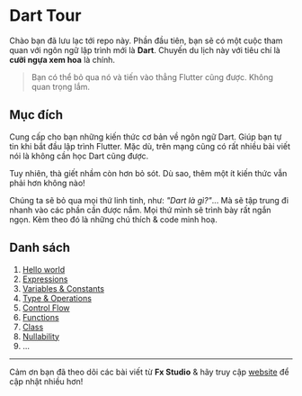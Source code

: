 # Dart Tour

Chào bạn đã lưu lạc tới repo này. Phần đầu tiên, bạn sẽ có một cuộc tham quan với ngôn ngữ lập trình mới là **Dart**. Chuyến du lịch này với tiêu chí là **cưỡi ngựa xem hoa** là chính.

> Bạn có thể bỏ qua nó và tiến vào thẳng Flutter cũng được. Không quan trọng lắm.

## Mục đích

Cung cấp cho bạn những kiến thức cơ bản về ngôn ngữ Dart. Giúp bạn tự tin khi bắt đầu lập trình Flutter. Mặc dù, trên mạng cũng có rất nhiều bài viết nói là không cần học Dart cũng được.

Tuy nhiên, thà giết nhầm còn hơn bỏ sót. Dù sao, thêm một ít kiến thức vẫn phải hơn không nào!

Chúng ta sẽ bỏ qua mọi thứ linh tinh, như: *"Dart là gì?"*... Mà sẽ tập trung đi nhanh vào các phần cần được nắm. Mọi thứ mình sẽ trình bày rất ngắn ngọn. Kèm theo đó là những chú thích & code minh hoạ.

## Danh sách

1. [Hello world](./01_helloworld.md)
2. [Expressions](./02_expressions.md)
3. [Variables & Constants](./03_variables.md)
4. [Type & Operations](./04_type_operations.md)
5. [Control Flow](./05_ControlFlow.md)
6. [Functions](./06_functions.md)
7. [Class](./07_class.md)
8. [Nullability](./08_nullability.md)
9. ...

---

Cảm ơn bạn đã theo dõi các bài viết từ **Fx Studio** & hãy truy cập [website](https://fxstudio.dev/) để cập nhật nhiều hơn!

